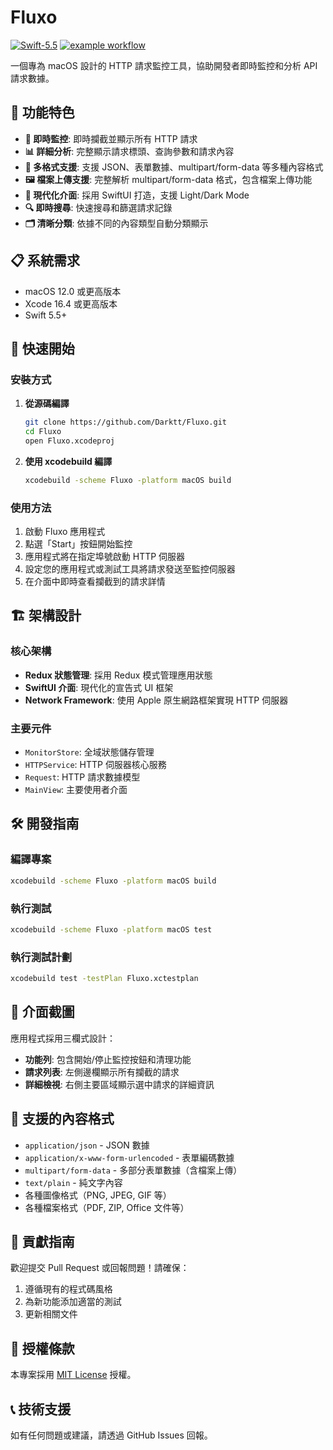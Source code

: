 # Fluxo

[![Swift-5.5](https://img.shields.io/badge/Swift-5.5-red.svg?style=plastic&logo=Swift&logoColor=white&link=)](https://developer.apple.com/swift/)
[![example workflow](https://github.com/Darktt/Fluxo/actions/workflows/main.yml/badge.svg)]()

一個專為 macOS 設計的 HTTP 請求監控工具，協助開發者即時監控和分析 API 請求數據。

## 🌟 功能特色

- **🚀 即時監控**: 即時攔截並顯示所有 HTTP 請求
- **📊 詳細分析**: 完整顯示請求標頭、查詢參數和請求內容
- **📝 多格式支援**: 支援 JSON、表單數據、multipart/form-data 等多種內容格式
- **🖼️ 檔案上傳支援**: 完整解析 multipart/form-data 格式，包含檔案上傳功能
- **🎨 現代化介面**: 採用 SwiftUI 打造，支援 Light/Dark Mode
- **🔍 即時搜尋**: 快速搜尋和篩選請求記錄
- **🗂️ 清晰分類**: 依據不同的內容類型自動分類顯示

## 📋 系統需求

- macOS 12.0 或更高版本
- Xcode 16.4 或更高版本
- Swift 5.5+

## 🚀 快速開始

### 安裝方式

1. **從源碼編譯**
   ```bash
   git clone https://github.com/Darktt/Fluxo.git
   cd Fluxo
   open Fluxo.xcodeproj
   ```

2. **使用 xcodebuild 編譯**
   ```bash
   xcodebuild -scheme Fluxo -platform macOS build
   ```

### 使用方法

1. 啟動 Fluxo 應用程式
2. 點選「Start」按鈕開始監控
3. 應用程式將在指定埠號啟動 HTTP 伺服器
4. 設定您的應用程式或測試工具將請求發送至監控伺服器
5. 在介面中即時查看攔截到的請求詳情

## 🏗️ 架構設計

### 核心架構
- **Redux 狀態管理**: 採用 Redux 模式管理應用狀態
- **SwiftUI 介面**: 現代化的宣告式 UI 框架
- **Network Framework**: 使用 Apple 原生網路框架實現 HTTP 伺服器

### 主要元件
- `MonitorStore`: 全域狀態儲存管理
- `HTTPService`: HTTP 伺服器核心服務
- `Request`: HTTP 請求數據模型
- `MainView`: 主要使用者介面

## 🛠️ 開發指南

### 編譯專案
```bash
xcodebuild -scheme Fluxo -platform macOS build
```

### 執行測試
```bash
xcodebuild -scheme Fluxo -platform macOS test
```

### 執行測試計劃
```bash
xcodebuild test -testPlan Fluxo.xctestplan
```

## 📱 介面截圖

應用程式採用三欄式設計：
- **功能列**: 包含開始/停止監控按鈕和清理功能
- **請求列表**: 左側邊欄顯示所有攔截的請求
- **詳細檢視**: 右側主要區域顯示選中請求的詳細資訊

## 🔧 支援的內容格式

- `application/json` - JSON 數據
- `application/x-www-form-urlencoded` - 表單編碼數據
- `multipart/form-data` - 多部分表單數據（含檔案上傳）
- `text/plain` - 純文字內容
- 各種圖像格式（PNG, JPEG, GIF 等）
- 各種檔案格式（PDF, ZIP, Office 文件等）

## 🤝 貢獻指南

歡迎提交 Pull Request 或回報問題！請確保：

1. 遵循現有的程式碼風格
2. 為新功能添加適當的測試
3. 更新相關文件

## 📜 授權條款

本專案採用 [MIT License](LICENSE) 授權。

## 📞 技術支援

如有任何問題或建議，請透過 GitHub Issues 回報。
